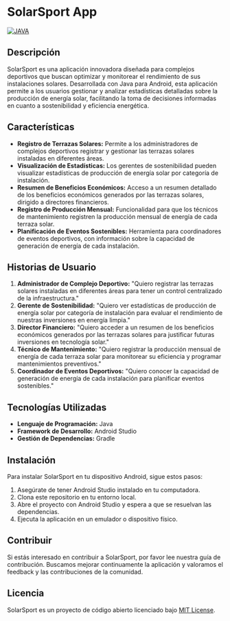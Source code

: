 # SolarSport App

[![JAVA](https://img.shields.io/badge/Java-ED8B00?style=for-the-badge&logo=openjdk&logoColor=white)](https://www.oracle.com/java/technologies/mobile-devices-downloads.html)

## Descripción
SolarSport es una aplicación innovadora diseñada para complejos deportivos que buscan optimizar y monitorear el rendimiento de sus instalaciones solares. Desarrollada con Java para Android, esta aplicación permite a los usuarios gestionar y analizar estadísticas detalladas sobre la producción de energía solar, facilitando la toma de decisiones informadas en cuanto a sostenibilidad y eficiencia energética.

## Características
- **Registro de Terrazas Solares:** Permite a los administradores de complejos deportivos registrar y gestionar las terrazas solares instaladas en diferentes áreas.
- **Visualización de Estadísticas:** Los gerentes de sostenibilidad pueden visualizar estadísticas de producción de energía solar por categoría de instalación.
- **Resumen de Beneficios Económicos:** Acceso a un resumen detallado de los beneficios económicos generados por las terrazas solares, dirigido a directores financieros.
- **Registro de Producción Mensual:** Funcionalidad para que los técnicos de mantenimiento registren la producción mensual de energía de cada terraza solar.
- **Planificación de Eventos Sostenibles:** Herramienta para coordinadores de eventos deportivos, con información sobre la capacidad de generación de energía de cada instalación.

## Historias de Usuario
1. **Administrador de Complejo Deportivo:** "Quiero registrar las terrazas solares instaladas en diferentes áreas para tener un control centralizado de la infraestructura."
2. **Gerente de Sostenibilidad:** "Quiero ver estadísticas de producción de energía solar por categoría de instalación para evaluar el rendimiento de nuestras inversiones en energía limpia."
3. **Director Financiero:** "Quiero acceder a un resumen de los beneficios económicos generados por las terrazas solares para justificar futuras inversiones en tecnología solar."
4. **Técnico de Mantenimiento:** "Quiero registrar la producción mensual de energía de cada terraza solar para monitorear su eficiencia y programar mantenimientos preventivos."
5. **Coordinador de Eventos Deportivos:** "Quiero conocer la capacidad de generación de energía de cada instalación para planificar eventos sostenibles."

## Tecnologías Utilizadas
- **Lenguaje de Programación:** Java
- **Framework de Desarrollo:** Android Studio
- **Gestión de Dependencias:** Gradle

## Instalación
Para instalar SolarSport en tu dispositivo Android, sigue estos pasos:
1. Asegúrate de tener Android Studio instalado en tu computadora.
2. Clona este repositorio en tu entorno local.
3. Abre el proyecto con Android Studio y espera a que se resuelvan las dependencias.
4. Ejecuta la aplicación en un emulador o dispositivo físico.

## Contribuir
Si estás interesado en contribuir a SolarSport, por favor lee nuestra guía de contribución. Buscamos mejorar continuamente la aplicación y valoramos el feedback y las contribuciones de la comunidad.

## Licencia
SolarSport es un proyecto de código abierto licenciado bajo [MIT License](LICENSE).
